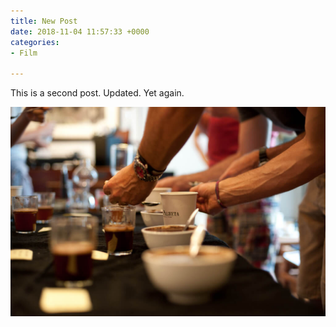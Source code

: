 ```yaml
---
title: New Post
date: 2018-11-04 11:57:33 +0000
categories:
- Film

---
```

This is a second post. Updated. Yet again.

![](/uploads/flavor_wheel.jpg)